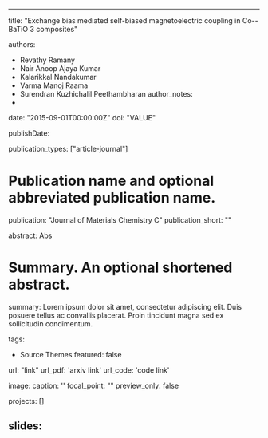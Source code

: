 
---
title: "Exchange bias mediated self-biased magnetoelectric coupling in Co--BaTiO 3 composites"

authors:
- Revathy Ramany 
- Nair Anoop Ajaya Kumar 
- Kalarikkal Nandakumar 
- Varma Manoj Raama 
- Surendran Kuzhichalil Peethambharan
author_notes:
- 
date: "2015-09-01T00:00:00Z"
doi: "VALUE"


publishDate: 

publication_types: ["article-journal"]



# Publication name and optional abbreviated publication name.
publication: "Journal of Materials Chemistry C"
publication_short: ""

abstract: Abs

# Summary. An optional shortened abstract.
summary: Lorem ipsum dolor sit amet, consectetur adipiscing elit. Duis posuere tellus ac convallis placerat. Proin tincidunt magna sed ex sollicitudin condimentum.

tags:
- Source Themes
featured: false

url: "link"
url_pdf: 'arxiv link'
url_code: 'code link'

image:
  caption: '[](./featured.jpg)'
  focal_point: ""
  preview_only: false

projects: []

slides: 
---

